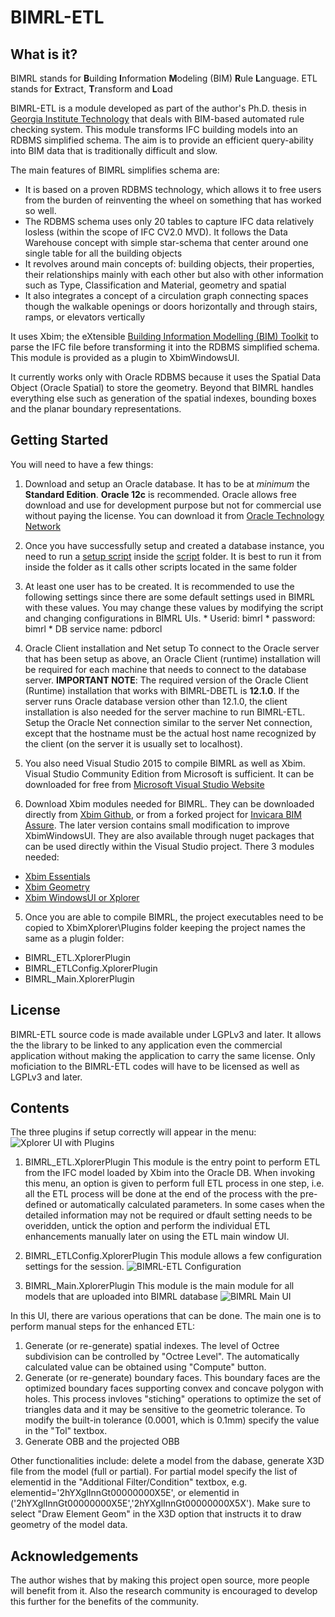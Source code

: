 # BIMRL-ETL
## What is it?
BIMRL stands for **B**uilding **I**nformation **M**odeling (BIM) **R**ule **L**anguage.
ETL stands for **E**xtract, **T**ransform and **L**oad

BIMRL-ETL is a module developed as part of the author's Ph.D. thesis in [Georgia Institute Technology](http://www.gatech.edu) that deals with BIM-based automated rule checking system. This module transforms IFC building models into an RDBMS simplified schema. The aim is to provide an efficient query-ability into BIM data that is traditionally difficult and slow.

The main features of BIMRL simplifies schema are:
* It is based on a proven RDBMS technology, which allows it to free users from the burden of reinventing the wheel on something that has worked so well.
* The RDBMS schema uses only 20 tables to capture IFC data relatively losless (within the scope of IFC CV2.0 MVD). It follows the Data Warehouse concept with simple star-schema that center around one single table for all the building objects
* It revolves around main concepts of: building objects, their properties, their relationships mainly with each other but also with other information such as Type, Classification and Material, geometry and spatial
* It also integrates a concept of a circulation graph connecting spaces though the walkable openings or doors horizontally and through stairs, ramps, or elevators vertically

It uses Xbim; the eXtensible [Building Information Modelling (BIM) Toolkit](https://xbimteam.github.io/) to parse the IFC file before transforming it into the RDBMS simplified schema. This module is provided as a plugin to XbimWindowsUI.

It currently works only with Oracle RDBMS because it uses the Spatial Data Object (Oracle Spatial) to store the geometry. Beyond that BIMRL handles everything else such as generation of the spatial indexes, bounding boxes and the planar boundary representations.

## Getting Started
You will need to have a few things:

1. Download and setup an Oracle database. It has to be at *minimum* the **Standard Edition**. **Oracle 12c** is recommended. Oracle allows free download and use for development purpose but not for commercial use without paying the license. You can download it from [Oracle Technology Network](http://www.oracle.com/technetwork/database/enterprise-edition/downloads/index.html)

  1. Once you have successfully setup and created a database instance, you need to run a [setup script](script/setup.sql) inside the [script](script/) folder. It is best to run it from inside the folder as it calls other scripts located in the same folder
  2. At least one user has to be created. It is recommended to use the following settings since there are some default settings used in BIMRL with these values. You may change these values by modifying the script and changing configurations in BIMRL UIs.
    * Userid: bimrl
    * password: bimrl
    * DB service name: pdborcl

2. Oracle Client installation and Net setup
To connect to the Oracle server that has been setup as above, an Oracle Client (runtime) installation will be required for each machine that needs to connect to the database server. 
**IMPORTANT NOTE**: The required version of the Oracle Client (Runtime) installation that works with BIMRL-DBETL is **12.1.0**. If the server runs Oracle database version other than 12.1.0, the client installation is also needed for the server machine to run BIMRL-ETL.
Setup the Oracle Net connection similar to the server Net connection, except that the hostname must be the actual host name recognized by the client (on the server it is usually set to localhost).

3. You also need Visual Studio 2015 to compile BIMRL as well as Xbim. Visual Studio Community Edition from Microsoft is sufficient. It can be downloaded for free from [Microsoft Visual Studio Website](https://www.visualstudio.com/downloads/)

4. Download Xbim modules needed for BIMRL. They can be downloaded directly from [Xbim Github](https://xbimteam.github.io/), or from a forked project for [Invicara BIM Assure](https://github.com/invicara/). The later version contains small modification to improve XbimWindowsUI. They are also available through nuget packages that can be used directly within the Visual Studio project. There 3 modules needed:
  * [Xbim Essentials](https://github.com/Invicara/XbimEssentials)
  * [Xbim Geometry](https://github.com/Invicara/XbimGeometry)
  * [Xbim WindowsUI or Xplorer](https://github.com/Invicara/XbimWindowsUI)

5. Once you are able to compile BIMRL, the project executables need to be copied to XbimXplorer\Plugins folder keeping the project names the same as a plugin folder:
  * BIMRL_ETL.XplorerPlugin
  * BIMRL_ETLConfig.XplorerPlugin
  * BIMRL_Main.XplorerPlugin

## License
BIMRL-ETL source code is made available under LGPLv3 and later. It allows the the library to be linked to any application even the commercial application without making the application to carry the same license. Only moficiation to the BIMRL-ETL codes will have to be licensed as well as LGPLv3 and later.

## Contents
The three plugins if setup correctly will appear in the menu:
![Xplorer UI with Plugins](ReadmeResources/BIMRLPluginMenu.png)

1. BIMRL_ETL.XplorerPlugin
  This module is the entry point to perform ETL from the IFC model loaded by Xbim into the Oracle DB.
  When invoking this menu, an option is given to perform full ETL process in one step, i.e. all the ETL process will be done at the end of the process with the pre-defined or automatically calculated parameters. In some cases when the detailed information may not be required or dfault setting needs to be overidden, untick the option and perform the individual ETL enhancements manually later on using the ETL main window UI.

2. BIMRL_ETLConfig.XplorerPlugin
  This module allows a few configuration settings for the session.
![BIMRL-ETL Configuration](ReadmeResources/BIMRLETLConfig.PNG)

3. BIMRL_Main.XplorerPlugin
  This module is the main module for all models that are uploaded into BIMRL database
![BIMRL Main UI](ReadmeResources/BIMRLMainUI.PNG)

  In this UI, there are various operations that can be done. The main one is to perform manual steps for the enhanced ETL:
  1. Generate (or re-generate) spatial indexes. The level of Octree subdivision can be controlled by "Octree Level". The automatically calculated value can be obtained using "Compute" button.
  2. Generate (or re-generate) boundary faces. This boundary faces are the optimized boundary faces supporting convex and concave polygon with holes. This process invloves "stiching" operations to optimize the set of triangles data and it may be sensitive to the geometric tolerance. To modify the built-in tolerance (0.0001, which is 0.1mm) specify the value in the "Tol" textbox.
  3. Generate OBB and the projected OBB

  Other functionalities include: delete a model from the dabase, generate X3D file from the model (full or partial). For partial model specify the list of elementid in the "Additional Filter/Condition" textbox, e.g. elementid='2hYXglInnGt00000000X5E', or elementid in ('2hYXglInnGt00000000X5E','2hYXglInnGt00000000X5X'). Make sure to select "Draw Element Geom" in the X3D option that instructs it to draw geometry of the model data.

## Acknowledgements
The author wishes that by making this project open source, more people will benefit from it. Also the research community is encouraged to develop this further for the benefits of the community.

